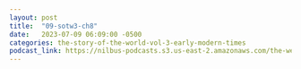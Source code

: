 ```yaml
---
layout: post
title:  "09-sotw3-ch8"
date:   2023-07-09 06:09:00 -0500
categories: the-story-of-the-world-vol-3-early-modern-times
podcast_link: https://nilbus-podcasts.s3.us-east-2.amazonaws.com/the-well-trained-mind/The%20Story%20of%20the%20World%20Vol.%203%20Early%20Modern%20Times/09-sotw3-ch8.mp3
---
```

